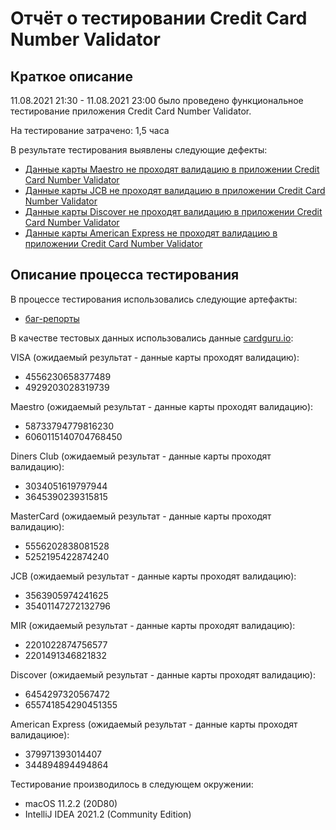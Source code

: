 # Отчёт о тестировании Credit Card Number Validator
## Краткое описание

11.08.2021 21:30 - 11.08.2021 23:00 было проведено функциональное тестирование приложения Credit Card Number Validator.

На тестирование затрачено: 1,5 часа

В результате тестирования выявлены следующие дефекты:
* [Данные карты Maestro не проходят валидацию в приложении Credit Card Number Validator](https://github.com/Chzhanchik/java-1/issues/1)
* [Данные карты JCB не проходят валидацию в приложении Credit Card Number Validator](https://github.com/Chzhanchik/java-1/issues/2)
* [Данные карты Discover не проходят валидацию в приложении Credit Card Number Validator](https://github.com/Chzhanchik/java-1/issues/3)
* [Данные карты American Express не проходят валидацию в приложении Credit Card Number Validator](https://github.com/Chzhanchik/java-1/issues/4)


## Описание процесса тестирования

В процессе тестирования использовались следующие артефакты:
* [баг-репорты](https://github.com/Chzhanchik/java-1/issues)

В качестве тестовых данных использовались данные [cardguru.io](https://cardguru.io/credit-card-generator/mir):

VISA (ожидаемый результат - данные карты проходят валидацию):
* 4556230658377489 
* 4929203028319739

Maestro (ожидаемый результат - данные карты проходят валидацию):
* 58733794779816230
* 6060115140704768450

Diners Club (ожидаемый результат - данные карты проходят валидацию):
* 3034051619797944
* 3645390239315815

MasterCard (ожидаемый результат - данные карты проходят валидацию):
* 5556202838081528
* 5252195422874240

JCB (ожидаемый результат - данные карты проходят валидацию):
* 3563905974241625
* 35401147272132796

MIR (ожидаемый результат - данные карты проходят валидацию):
* 2201022874756577
* 2201491346821832

Discover (ожидаемый результат - данные карты проходят валидацию):
* 6454297320567472
* 655741854290451355

American Express (ожидаемый результат - данные карты проходят валидациюе):
* 379971393014407
* 344894894494864

Тестирование производилось в следующем окружении:
*  macOS 11.2.2 (20D80)
* IntelliJ IDEA 2021.2 (Community Edition)